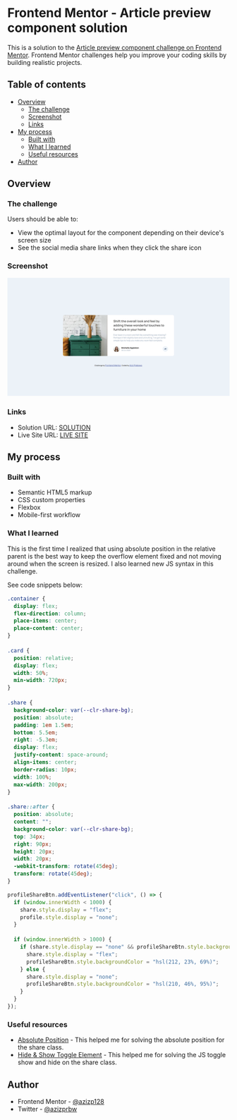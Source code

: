 # Frontend Mentor - Article preview component solution

This is a solution to the [Article preview component challenge on Frontend Mentor](https://www.frontendmentor.io/challenges/article-preview-component-dYBN_pYFT). Frontend Mentor challenges help you improve your coding skills by building realistic projects.

## Table of contents

- [Overview](#overview)
  - [The challenge](#the-challenge)
  - [Screenshot](#screenshot)
  - [Links](#links)
- [My process](#my-process)
  - [Built with](#built-with)
  - [What I learned](#what-i-learned)
  - [Useful resources](#useful-resources)
- [Author](#author)

## Overview

### The challenge

Users should be able to:

- View the optimal layout for the component depending on their device's screen size
- See the social media share links when they click the share icon

### Screenshot

![SCREENSHOT](./images/Screenshot.png)

### Links

- Solution URL: [SOLUTION](https://www.frontendmentor.io/solutions/article-preview-component-using-css-flexbox-and-vanilla-js-14_FLkMWOg)
- Live Site URL: [LIVE SITE](https://azizp128.github.io/Article-Preview-Component/)

## My process

### Built with

- Semantic HTML5 markup
- CSS custom properties
- Flexbox
- Mobile-first workflow

### What I learned

This is the first time I realized that using absolute position in the relative parent is the best way to keep the overflow element fixed and not moving around when the screen is resized. I also learned new JS syntax in this challenge.

See code snippets below:

```css
.container {
  display: flex;
  flex-direction: column;
  place-items: center;
  place-content: center;
}

.card {
  position: relative;
  display: flex;
  width: 50%;
  min-width: 720px;
}

.share {
  background-color: var(--clr-share-bg);
  position: absolute;
  padding: 1em 1.5em;
  bottom: 5.5em;
  right: -5.3em;
  display: flex;
  justify-content: space-around;
  align-items: center;
  border-radius: 10px;
  width: 100%;
  max-width: 200px;
}

.share::after {
  position: absolute;
  content: "";
  background-color: var(--clr-share-bg);
  top: 34px;
  right: 90px;
  height: 20px;
  width: 20px;
  -webkit-transform: rotate(45deg);
  transform: rotate(45deg);
}
```

```js
profileShareBtn.addEventListener("click", () => {
  if (window.innerWidth < 1000) {
    share.style.display = "flex";
    profile.style.display = "none";
  }

  if (window.innerWidth > 1000) {
    if (share.style.display == "none" && profileShareBtn.style.backgroundColor != "hsl(212, 23%, 69%)") {
      share.style.display = "flex";
      profileShareBtn.style.backgroundColor = "hsl(212, 23%, 69%)";
    } else {
      share.style.display = "none";
      profileShareBtn.style.backgroundColor = "hsl(210, 46%, 95%)";
    }
  }
});
```

### Useful resources

- [Absolute Position](https://codepen.io/azizp128/pen/jOxLbPV?editors=1100) - This helped me for solving the absolute position for the share class.
- [Hide & Show Toggle Element](https://www.w3schools.com/howto/howto_js_toggle_hide_show.asp) - This helped me for solving the JS toggle show and hide on the share class.

## Author

- Frontend Mentor - [@azizp128](https://www.frontendmentor.io/profile/azizp128)
- Twitter - [@azizprbw](https://www.twitter.com/aziprbw)
